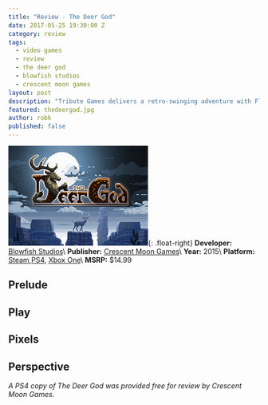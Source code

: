 ```yaml
---
title: "Review - The Deer God"
date: 2017-05-25 19:30:00 Z
category: review
tags:
  - video games
  - review
  - the deer god
  - blowfish studios
  - crescent moon games
layout: post
description: "Tribute Games delivers a retro-swinging adventure with Flinthook."
featured: thedeergod.jpg                                                             
author: robk
published: false
---
```


![Flinthook](/images/thedeergod/cover.jpg){: .float-right}
**Developer:** [Blowfish Studios](http://www.blowfishstudios.com)\\
**Publisher:** [Crescent Moon Games](http://crescentmoongames.com/wordpress/)\\
**Year:** 2015\\
**Platform:** [Steam](http://store.steampowered.com/app/328940/The_Deer_God/),[PS4](https://www.playstation.com/en-us/games/the-deer-god-ps4/), [Xbox One](https://www.microsoft.com/en-us/store/p/the-deer-god/c4dqxwtp8ss4)\\
**MSRP:** $14.99

<h2>Prelude</h2>

<h2>Play</h2>

<h2>Pixels</h2>

<h2>Perspective</h2>

*A PS4 copy of The Deer God was provided free for review by Crescent Moon Games.*
